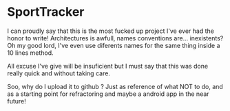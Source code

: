# SportTracker
I can proudly say that this is the most fucked up project I've ever had the honor to write! Architectures is awfull, names conventions 
are... inexistents? Oh my good lord, I've even use diferents names for the same thing inside a 10 lines method.  

All excuse I've give will be insuficient but I must say that this was done really quick and without taking care.

Soo, why do I upload it to github ? Just as reference of what NOT to do, and as a starting point for refractoring and maybe a android app in the near future!
